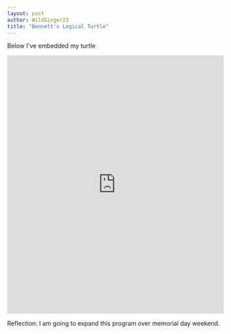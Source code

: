 ```yaml
---
layout: post
author: WildGinger23
title: "Bennett's Logical Turtle"
---
```


Below I've embedded my turtle

<iframe src="https://trinket.io/embed/python/7e3a3cfb66" width="100%" height="600" frameborder="0" marginwidth="0" marginheight="0" allowfullscreen></iframe>


Reflection:
I am going to expand this program over memorial day weekend.
